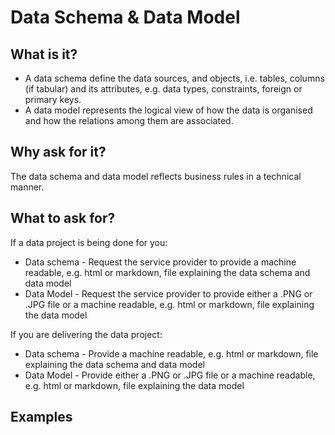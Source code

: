 # Data Schema & Data Model

## What is it?
* A data schema define the data sources, and objects, i.e. tables, columns (if tabular) and its attributes, e.g. data types, constraints, foreign or primary keys. 
* A data model represents the logical view of how the data is organised and how the relations among them are associated.

## Why ask for it?
The data schema and data model reflects business rules in a technical manner.  

## What to ask for?

If a data project is being done for you:
*	Data schema - Request the service provider to provide a machine readable, e.g. html or markdown, file explaining the data schema and data model
*	Data Model - Request the service provider to provide either a .PNG or .JPG file or a machine readable, e.g. html or markdown, file explaining the data model

If you are delivering the data project:
*	Data schema - Provide a machine readable, e.g. html or markdown, file explaining the data schema and data model
*	Data Model - Provide either a .PNG or .JPG file or a machine readable, e.g. html or markdown, file explaining the data model

## Examples
